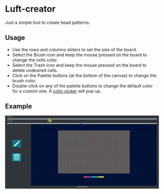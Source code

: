 # Luft-creator

Just a simple tool to create bead patterns.

## Usage

* Use the rows and columns sliders to set the size of the board.
* Select the Brush icon and keep the mouse pressed on the board to change the cells color.
* Select the Trash icon and keep the mouse pressed on the board to delete undesired cells.
* Click on the Palette buttons (at the bottom of the canvas) to change the brush color.
* Double-click on any of the palette buttons to change the default color for a custom one. A [color picker](https://github.com/Simonwep/pickr) will pop up.

## Example
![Example](https://github.com/sechaparroc/Luft-creator/blob/master/images/luft.gif)


